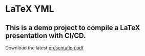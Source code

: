 
# LaTeX YML
## This is a demo project to compile a LaTeX presentation with CI/CD.
Download the latest [presentation.pdf](../../releases/latest/download/presentation.pdf)
